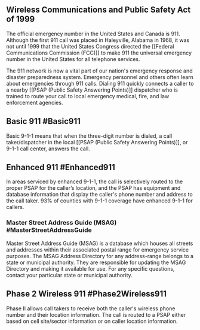 ## Wireless Communications and Public Safety Act of 1999

The official emergency number in the United States and Canada is 911. Although the first 911 call was placed in Haleyville, Alabama in 1968, it was not until 1999 that the United States Congress directed the [[Federal Communications Commission (FCC)]] to make 911 the universal emergency number in the United States for all telephone services.

The 911 network is now a vital part of our nation's emergency response and disaster preparedness system. Emergency personnel and others often learn about emergencies through 911 calls. Dialing 911 quickly connects a caller to a nearby [[PSAP (Public Safety Answering Points)]]
dispatcher who is trained to route your call to local emergency medical, fire, and law enforcement agencies.

## Basic 911 #Basic911

Basic 9-1-1 means that when the three-digit number is dialed, a call taker/dispatcher in the local [[PSAP (Public Safety Answering Points)]], or 9-1-1 call center, answers the call.

## Enhanced 911 #Enhanced911

In areas serviced by enhanced 9-1-1, the call is selectively routed to the proper PSAP for the caller’s location, and the PSAP has equipment and database information that display the caller's phone number and address to the call taker. 93% of counties with 9-1-1 coverage have enhanced 9-1-1 for callers.

### Master Street Address Guide (MSAG) #MasterStreetAddressGuide

Master Street Address Guide (MSAG) is a database which houses all streets and addresses within their associated postal range for emergency service purposes. The MSAG Address Directory for any address-range belongs to a state or municipal authority. They are responsible for updating the MSAG Directory and making it available for use. For any specific questions, contact your particular state or municipal authority.

## Phase 2 Wireless 911 #Phase2Wireless911

Phase II allows call takers to receive both the caller's wireless phone number and their location information. The call is routed to a PSAP either based on cell site/sector information or on caller location information.

  
